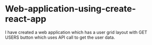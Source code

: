 # Web-application-using-create-react-app
I have created a web application which has a user grid layout with GET USERS button which uses API call to get the user data.
